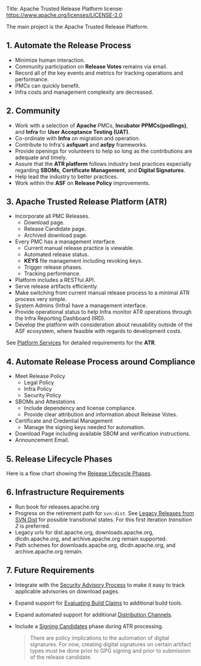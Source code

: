 Title: Apache Trusted Release Platform
license: https://www.apache.org/licenses/LICENSE-2.0

The main project is the Apache Trusted Release Platform.

## 1. Automate the Release Process

   - Minimize human interaction.
   - Community participation on **Release Votes** remains via email.
   - Record all of the key events and metrics for tracking operations and performance.
   - PMCs can quickly benefit.
   - Infra costs and management complexity are decreased.

## 2. Community

   - Work with a selection of **Apache** PMCs, **Incubator PPMCs(podlings)**, and **Infra** for **User Acceptance Testing (UAT)**.
   - Co-ordinate with **Infra** on migration and operation.
   - Contribute to Infra's **asfquart** and **asfpy** frameworks.
   - Provide openings for volunteers to help so long as the contributions are adequate and timely.
   - Assure that the **ATR platform** follows industry best practices especially regarding **SBOMs**,
     **Certificate Management**, and **Digital Signatures**.
   - Help lead the industry to better practices.
   - Work within the **ASF** on **Release Policy** improvements. 

## 3. Apache Trusted Release Platform (ATR)

   - Incorporate all PMC Releases.
     - Download page.
     - Release Candidate page.
     - Archived download page.
   - Every PMC has a management interface.
     - Current manual release practice is viewable.
     - Automated release status.
     - **KEYS** file management including revoking keys.
     - Trigger release phases.
     - Tracking performance.
   - Platform includes a RESTful API.
   - Serve release artifacts efficiently.
   - Make switching from current manual release process to a minimal ATR process very simple.
   - System Admins (Infra) have a management interface.
   - Provide operational status to help Infra monitor ATR operations through the Infra Reporting Dashboard (IRD).
   - Develop the platform with consideration about reusability outside of the ASF ecosystem, where feasible with regards to development costs.

   See [Platform Services](platform.html) for detailed requirements for the **ATR**.

## 4. Automate Release Process around Compliance

   - Meet Release Policy
     - Legal Policy
     - Infra Policy
     - Security Policy
   - SBOMs and Attestations
     - Include dependency and license compliance.
     - Provide clear attribution and information about Release Votes.
   - Certificate and Credential Management
     - Manage the signing keys needed for automation.
   - Download Page including available SBOM and verification instructions.
   - Announcement Email.

## 5. Release Lifecycle Phases

   Here is a flow chart showing the [Release Lifecycle Phases](https://github.com/apache/tooling-docs/blob/main/apache-trusted-release/lifecycle.md).

## 6. Infrastructure Requirements

   - Run book for releases.apache.org
   - Progress on the retirement path for `svn:dist`. See [Legacy Releases from SVN Dist](https://github.com/apache/tooling-docs/blob/main/apache-trusted-release/svn-dist.md)
     for possible transitional states. For this first iteration _transition 2_ is preferred.
   - Legacy urls for dist.apache.org, downloads.apache.org, dlcdn.apache.org, and archive.apache.org remain supported.
   - Path schemes for downloads.apache.org, dlcdn.apache.org, and archive.apache.org remain.

## 7. Future Requirements

   - Integrate with the [Security Advisory Process](https://github.com/apache/tooling-docs/blob/main/apache-trusted-release/advisory-process.md) to make it easy to track applicable advisories on download pages.
   - Expand support for [Evaluating Build Claims](https://github.com/apache/tooling-docs/blob/main/apache-trusted-release/evaluate.md) to additional build tools.
   - Expand automated support for additional [Distribution Channels](https://github.com/apache/tooling-docs/blob/main/apache-trusted-release/distributions.md).
   - Include a [Signing Candidates](https://github.com/apache/tooling-docs/blob/main/apache-trusted-release/digital-signatures.md) phase during ATR processing. 

     > There are policy implications to the automation of digital signatures.
     > For now, creating digital signatures on certain artifact types must be done prior to GPG signing and
     > prior to submission of the release candidate.

